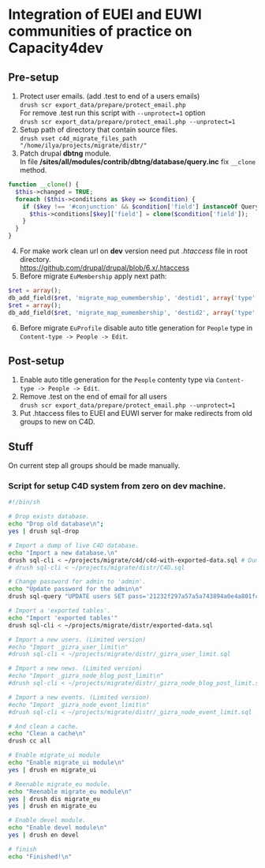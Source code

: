 # Integration of EUEI and EUWI communities of practice on Capacity4dev

## Pre-setup
1. Protect user emails. (add .test to end of a users emails)  
`drush scr export_data/prepare/protect_email.php`  
For remove .test run this script with `--unprotect=1` option  
`drush scr export_data/prepare/protect_email.php --unprotect=1`
2. Setup path of directory that contain source files.  
`drush vset c4d_migrate_files_path "/home/ilya/projects/migrate/distr/"`
3. Patch drupal __dbtng__ module.  
In file __/sites/all/modules/contrib/dbtng/database/query.inc__ fix `__clone` method.  
```php
function __clone() {
  $this->changed = TRUE;
  foreach ($this->conditions as $key => $condition) {
    if ($key !== '#conjunction' && $condition['field'] instanceOf QueryConditionInterface) {
      $this->conditions[$key]['field'] = clone($condition['field']);
    }
  }
}
```
4. For make work clean url on __dev__ version need put _.htaccess_ file in root directory.  
https://github.com/drupal/drupal/blob/6.x/.htaccess
5. Before migrate `EuMembership` apply next path:  
```php
$ret = array();
db_add_field($ret, 'migrate_map_eumembership', 'destid1', array('type' => 'int', 'length' => 11));
$ret = array();
db_add_field($ret, 'migrate_map_eumembership', 'destid2', array('type' => 'int', 'length' => 11));
```
6. Before migrate `EuProfile` disable auto title generation for `People` type in `Content-type -> People -> Edit`.

## Post-setup
1. Enable auto title generation for the `People` contenty type via `Content-type -> People -> Edit`.
2. Remove .test on the end of email for all users  
`drush scr export_data/prepare/protect_email.php --unprotect=1`
3. Put .htaccess files to EUEI and EUWI server for make redirects from old groups to new on C4D.

## Stuff

On current step all groups should be made manually.

### Script for setup C4D system from zero on dev machine. 
```bash
#!/bin/sh

# Drop exists database.
echo "Drop old database\n";
yes | drush sql-drop

# Import a dump of live C4D database.
echo "Import a new database.\n"
drush sql-cli < ~/projects/migrate/c4d/c4d-with-exported-data.sql # Dump without groups
# drush sql-cli < ~/projects/migrate/distr/C4D.sql

# Change password for admin to 'admin'.
echo "Update password for the admin\n"
drush sql-query "UPDATE users SET pass='21232f297a57a5a743894a0e4a801fc3' WHERE uid='1'"

# Import a 'exported tables'.
echo "Import 'exported tables'"
drush sql-cli < ~/projects/migrate/distr/exported-data.sql

# Import a new users. (Limited version)
#echo "Import _gizra_user_limit\n"
#drush sql-cli < ~/projects/migrate/distr/_gizra_user_limit.sql

# Import a new news. (Limited version)
#echo "Import _gizra_node_blog_post_limit\n"
#drush sql-cli < ~/projects/migrate/distr/_gizra_node_blog_post_limit.sql

# Import a new events. (Limited version)
#echo "Import _gizra_node_event_limit\n"
#drush sql-cli < ~/projects/migrate/distr/_gizra_node_event_limit.sql

# And clean a cache.
echo "Clean a cache\n"
drush cc all

# Enable migrate_ui module
echo "Enable migrate_ui module\n"
yes | drush en migrate_ui

# Reenable migrate_eu module.
echo "Reenable migrate_eu module\n"
yes | drush dis migrate_eu 
yes | drush en migrate_eu

# Enable devel module.
echo "Enable devel module\n"
yes | drush en devel

# finish
echo "Finished!\n"
```
